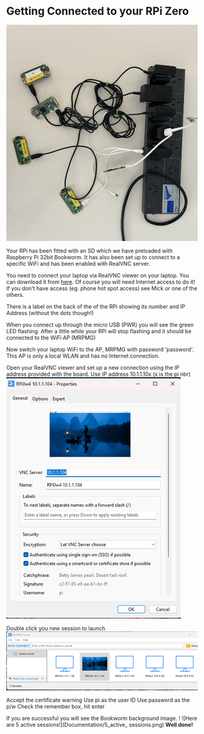 # Getting Connected to your RPi Zero

![5 RPi's loaded and tested with PSU's](Documentation/5RPis.jpg)

Your RPi has been fitted with an SD which we have preloaded with Raspberry Pi 32bit Bookworm.  It has also been set up to connect to a specific WiFi and has been enabled with RealVNC server.

You need to connect your laptop via RealVNC viewer on your laptop. You can download it from [here](https://www.realvnc.com/en/connect/download/viewer/).  Of course you will need Internet access to do it!  If you don't have access (eg. phone hot spot access) see Mick or one of the others.

There is a label on the back of the of the RPi showing its number and IP Address (without the dots though!)

When you connect up through the micro USB (PWR) you will see the green LED flashing.
After a little while your RPi will stop flashing and it should be connected to the WiFi AP (MRPMG)

Now switch your laptop WiFi to the AP, MRPMG with password 'password'. This AP is only a local WLAN and has no Internet connection.

Open your RealVNC viewer and set up a new connection using the IP address provided with the board.
   Use IP address 10.1.1.10x (x is the pi nbr)
![A config on RealVNC viewer](Documentation/RealVNC-Config.png)

   Double click you new session to launch
   ![Select your newly configured session](Documentation/Session_definitions_on_RealVNC_viewr.png)

   Accept the certificate warning
   Use pi as the user ID
   Use password as the p/w
   Check the remember box, hit enter

If you are successful you will see the Bookworm background image. !
![Here are 5 active sessions!](Documentation/5_active_ sessions.png)
 **Well done!**
